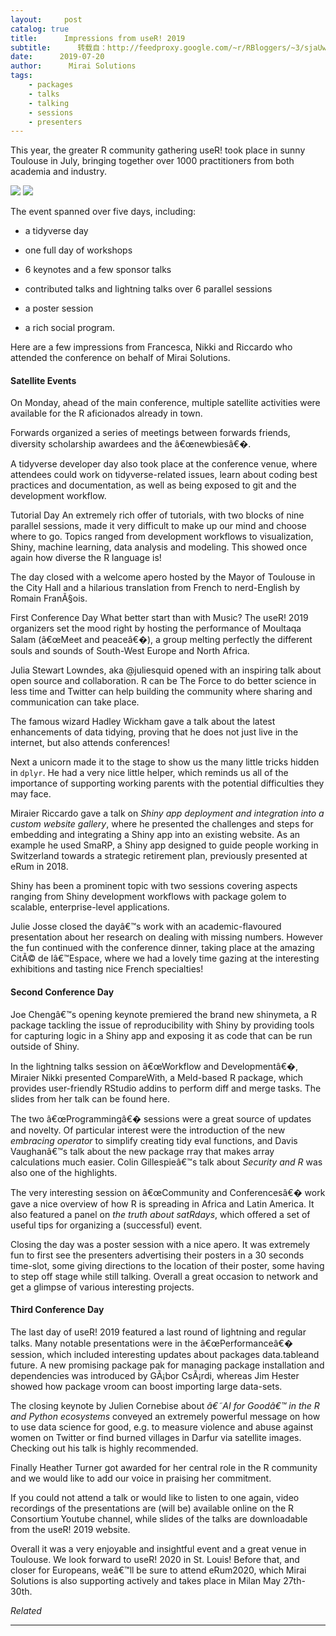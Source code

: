 ```yaml
---
layout:     post
catalog: true
title:      Impressions from useR! 2019
subtitle:      转载自：http://feedproxy.google.com/~r/RBloggers/~3/sjaUw71ERtc/
date:      2019-07-20
author:      Mirai Solutions
tags:
    - packages
    - talks
    - talking
    - sessions
    - presenters
---
```






This year, the greater R community gathering useR! took place in sunny Toulouse in July, bringing together over 1000 practitioners from both academia and industry.



![](https://i1.wp.com/mirai-solutions.ch/assets/images/useR2019.png?w=456&is-pending-load=1#038;ssl=1)
![](https://i1.wp.com/mirai-solutions.ch/assets/images/useR2019.png?w=456&ssl=1)


The event spanned over five days, including:

- a tidyverse day

- one full day of workshops

- 6 keynotes and a few sponsor talks

- contributed talks and lightning talks over 6 parallel sessions

- a poster session

- a rich social program.


Here are a few impressions from Francesca, Nikki and Riccardo who attended the conference on behalf of Mirai Solutions.

#### Satellite Events

On Monday, ahead of the main conference, multiple satellite activities were available for the R aficionados already in town.

Forwards organized a series of meetings between forwards friends, diversity scholarship awardees and the â€œnewbiesâ€�.

A tidyverse developer day also took place at the conference venue, where attendees could work on tidyverse-related issues, learn about coding best practices and documentation, as well as being exposed to git and the development workflow.



Tutorial Day
An extremely rich offer of tutorials, with two blocks of nine parallel sessions, made it very difficult to make up our mind and choose where to go. Topics ranged from development workflows to visualization, Shiny, machine learning, data analysis and modeling. This showed once again how diverse the R language is!

The day closed with a welcome apero hosted by the Mayor of Toulouse in the City Hall and a hilarious translation from French to nerd-English by Romain FranÃ§ois.



First Conference Day
What better start than with Music? The useR! 2019 organizers set the mood right by hosting the performance of Moultaqa Salam (â€œMeet and peaceâ€�), a group melting perfectly the different souls and sounds of South-West Europe and North Africa.

Julia Stewart Lowndes, aka @juliesquid opened with an inspiring talk about open source and collaboration. R can be The Force to do better science in less time and Twitter can help building the community where sharing and communication can take place.

The famous wizard Hadley Wickham gave a talk about the latest enhancements of data tidying, proving that he does not just live in the internet, but also attends conferences!

Next a unicorn made it to the stage to show us the many little tricks hidden in `dplyr`. He had a very nice little helper, which reminds us all of the importance of supporting working parents with the potential difficulties they may face.

Miraier Riccardo gave a talk on *Shiny app deployment and integration into a custom website gallery*, where he presented the challenges and steps for embedding and integrating a Shiny app into an existing website. As an example he used SmaRP, a Shiny app designed to guide people working in Switzerland towards a strategic retirement plan, previously presented at eRum in 2018.



Shiny has been a prominent topic with two sessions covering aspects ranging from Shiny development workflows with package golem to scalable, enterprise-level applications.

Julie Josse closed the dayâ€™s work with an academic-flavoured presentation about her research on dealing with missing numbers. However the fun continued with the conference dinner, taking place at the amazing CitÃ© de lâ€™Espace, where we had a lovely time gazing at the interesting exhibitions and tasting nice French specialties!

#### Second Conference Day

Joe Chengâ€™s opening keynote premiered the brand new shinymeta, a R package tackling the issue of reproducibility with Shiny by providing tools for capturing logic in a Shiny app and exposing it as code that can be run outside of Shiny.

In the lightning talks session on â€œWorkflow and Developmentâ€�, Miraier Nikki presented CompareWith, a Meld-based R package, which provides user-friendly RStudio addins to perform diff and merge tasks. The slides from her talk can be found here.



The two â€œProgrammingâ€� sessions were a great source of updates and novelty. Of particular interest were the introduction of the new *embracing operator* to simplify creating tidy eval functions, and Davis Vaughanâ€™s talk about the new package rray that makes array calculations much easier. Colin Gillespieâ€™s talk about *Security and R* was also one of the highlights.

The very interesting session on â€œCommunity and Conferencesâ€� work gave a nice overview of how R is spreading in Africa and Latin America. It also featured a panel on *the truth about satRdays*, which offered a set of useful tips for organizing a (successful) event.





Closing the day was a poster session with a nice apero. It was extremely fun to first see the presenters advertising their posters in a 30 seconds time-slot, some giving directions to the location of their poster, some having to step off stage while still talking. Overall a great occasion to network and get a glimpse of various interesting projects.

#### Third Conference Day

The last day of useR! 2019 featured a last round of lightning and regular talks. Many notable presentations were in the â€œPerformanceâ€� session, which included interesting updates about packages data.tableand future. A new promising package pak for managing package installation and dependencies was introduced by GÃ¡bor CsÃ¡rdi, whereas Jim Hester showed how package vroom can boost importing large data-sets.

The closing keynote by Julien Cornebise about *â€˜AI for Goodâ€™ in the R and Python ecosystems* conveyed an extremely powerful message on how to use data science for good, e.g. to measure violence and abuse against women on Twitter or find burned villages in Darfur via satellite images. Checking out his talk is highly recommended.

Finally Heather Turner got awarded for her central role in the R community and we would like to add our voice in praising her commitment.

If you could not attend a talk or would like to listen to one again, video recordings of the presentations are (will be) available online on the R Consortium Youtube channel, while slides of the talks are downloadable from the useR! 2019 website.

Overall it was a very enjoyable and insightful event and a great venue in Toulouse. We look forward to useR! 2020 in St. Louis! Before that, and closer for Europeans, weâ€™ll be sure to attend eRum2020, which Mirai Solutions is also supporting actively and takes place in Milan May 27th-30th.


*Related*







---
